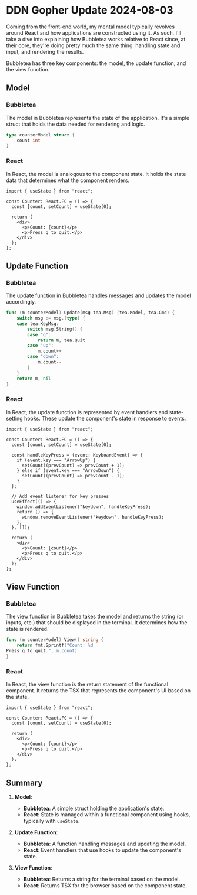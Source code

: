 # DDN Gopher Update 2024-08-03

Coming from the front-end world, my mental model typically revolves around React and how applications are constructed
using it. As such, I'll take a dive into explaining how Bubbletea works relative to React since, at their core,
they're doing pretty much the same thing: handling state and input, and rendering the results.

Bubbletea has three key components: the model, the update function, and the view function.

## Model

### Bubbletea

The model in Bubbletea represents the state of the application. It's a simple struct that holds the data needed for rendering and logic.

```go
type counterModel struct {
    count int
}
```

### React

In React, the model is analogous to the component state. It holds the state data that determines what the component renders.

```tsx
import { useState } from "react";

const Counter: React.FC = () => {
  const [count, setCount] = useState(0);

  return (
    <div>
      <p>Count: {count}</p>
      <p>Press q to quit.</p>
    </div>
  );
};
```

## Update Function

### Bubbletea

The update function in Bubbletea handles messages and updates the model accordingly.

```go
func (m counterModel) Update(msg tea.Msg) (tea.Model, tea.Cmd) {
    switch msg := msg.(type) {
    case tea.KeyMsg:
        switch msg.String() {
        case "q":
            return m, tea.Quit
        case "up":
            m.count++
        case "down":
            m.count--
        }
    }
    return m, nil
}
```

### React

In React, the update function is represented by event handlers and state-setting hooks. These update the component's state in response to events.

```tsx
import { useState } from "react";

const Counter: React.FC = () => {
  const [count, setCount] = useState(0);

  const handleKeyPress = (event: KeyboardEvent) => {
    if (event.key === "ArrowUp") {
      setCount((prevCount) => prevCount + 1);
    } else if (event.key === "ArrowDown") {
      setCount((prevCount) => prevCount - 1);
    }
  };

  // Add event listener for key presses
  useEffect(() => {
    window.addEventListener("keydown", handleKeyPress);
    return () => {
      window.removeEventListener("keydown", handleKeyPress);
    };
  }, []);

  return (
    <div>
      <p>Count: {count}</p>
      <p>Press q to quit.</p>
    </div>
  );
};
```

## View Function

### Bubbletea

The view function in Bubbletea takes the model and returns the string (or inputs, etc.) that should be displayed in the terminal. It determines how the state is rendered.

```go
func (m counterModel) View() string {
    return fmt.Sprintf("Count: %d
Press q to quit.", m.count)
}
```

### React

In React, the view function is the return statement of the functional component. It returns the TSX that represents the component's UI based on the state.

```tsx
import { useState } from "react";

const Counter: React.FC = () => {
  const [count, setCount] = useState(0);

  return (
    <div>
      <p>Count: {count}</p>
      <p>Press q to quit.</p>
    </div>
  );
};
```

## Summary

1. **Model**:

   - **Bubbletea**: A simple struct holding the application's state.
   - **React**: State is managed within a functional component using hooks, typically with `useState`.

2. **Update Function**:

   - **Bubbletea**: A function handling messages and updating the model.
   - **React**: Event handlers that use hooks to update the component's state.

3. **View Function**:
   - **Bubbletea**: Returns a string for the terminal based on the model.
   - **React**: Returns TSX for the browser based on the component state.
